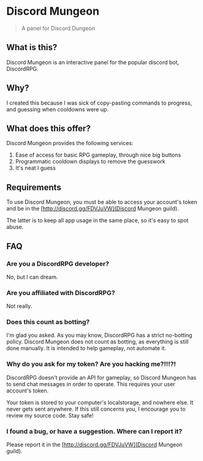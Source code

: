 # Discord Mungeon

> A panel for Discord Dungeon

## What is this?

Discord Mungeon is an interactive panel for the popular discord bot, DiscordRPG.

## Why?

I created this because I was sick of copy-pasting commands to progress, and guessing when cooldowns were up.

## What does this offer?

Discord Mungeon provides the following services:

1. Ease of access for basic RPG gameplay, through nice big buttons
2. Programmatic cooldown displays to remove the guesswork
3. It's neat I guess

## Requirements

To use Discord Mungeon, you must be able to access your account's token and be in the [http://discord.gg/FDVJuVW](Discord Mungeon guild).

The latter is to keep all app usage in the same place, so it's easy to spot abuse.

## FAQ

### Are you a DiscordRPG developer?

No, but I can dream.

### Are you affiliated with DiscordRPG?

Not really.

### Does this count as botting?

I'm glad you asked. As you may know, DiscordRPG has a strict no-botting policy. Discord Mungeon does not count as botting, as everything is still done manually. It is intended to help gameplay, not automate it.

### Why do you ask for my token? Are you hacking me?!!!?!

DiscordRPG doesn't provide an API for gameplay, so Discord Mungeon has to send chat messages in order to operate. This requires your user account's token.

Your token is stored to your computer's localstorage, and nowhere else. It never gets sent anywhere. If this still concerns you, I encourage you to review my source code. Stay safe!

### I found a bug, or have a suggestion. Where can I report it?

Please report it in the [http://discord.gg/FDVJuVW](Discord Mungeon guild).